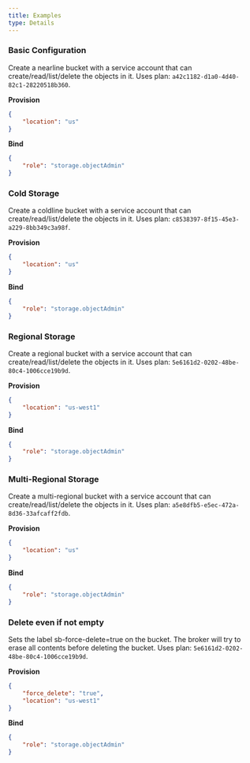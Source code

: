 ```yaml
---
title: Examples
type: Details
---
```


### Basic Configuration

Create a nearline bucket with a service account that can create/read/list/delete the objects in it.
Uses plan: `a42c1182-d1a0-4d40-82c1-28220518b360`.

**Provision**

```json
{
    "location": "us"
}
```

**Bind**

```json
{
    "role": "storage.objectAdmin"
}
```

### Cold Storage

Create a coldline bucket with a service account that can create/read/list/delete the objects in it.
Uses plan: `c8538397-8f15-45e3-a229-8bb349c3a98f`.

**Provision**

```json
{
    "location": "us"
}
```

**Bind**

```json
{
    "role": "storage.objectAdmin"
}
```

### Regional Storage

Create a regional bucket with a service account that can create/read/list/delete the objects in it.
Uses plan: `5e6161d2-0202-48be-80c4-1006cce19b9d`.

**Provision**

```json
{
    "location": "us-west1"
}
```

**Bind**

```json
{
    "role": "storage.objectAdmin"
}
```

### Multi-Regional Storage

Create a multi-regional bucket with a service account that can create/read/list/delete the objects in it.
Uses plan: `a5e8dfb5-e5ec-472a-8d36-33afcaff2fdb`.

**Provision**

```json
{
    "location": "us"
}
```

**Bind**

```json
{
    "role": "storage.objectAdmin"
}
```

### Delete even if not empty

Sets the label sb-force-delete=true on the bucket. The broker will try to erase all contents before deleting the bucket.
Uses plan: `5e6161d2-0202-48be-80c4-1006cce19b9d`.

**Provision**

```json
{
    "force_delete": "true",
    "location": "us-west1"
}
```

**Bind**

```json
{
    "role": "storage.objectAdmin"
}
```